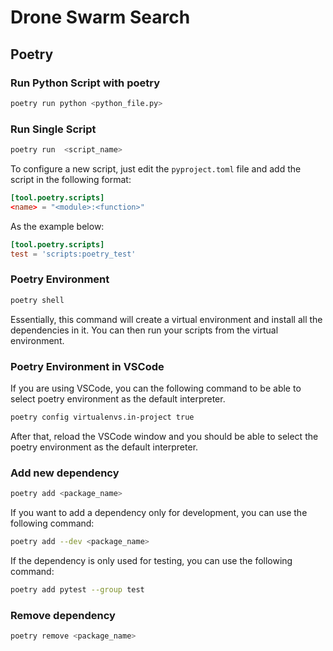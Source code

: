 # Drone Swarm Search

## Poetry

### Run Python Script with poetry

```bash
poetry run python <python_file.py>
```

### Run Single Script

```bash
poetry run  <script_name>
```

To configure a new script, just edit the `pyproject.toml` file and add the script in the following format:

```toml
[tool.poetry.scripts]
<name> = "<module>:<function>"
```

As the example below:

```toml
[tool.poetry.scripts]
test = 'scripts:poetry_test'
```

### Poetry Environment

```bash
poetry shell
```

Essentially, this command will create a virtual environment and install all the dependencies in it. You can then run your scripts from the virtual environment.

### Poetry Environment in VSCode

If you are using VSCode, you can the following command to be able to select poetry environment as the default interpreter.

```bash
poetry config virtualenvs.in-project true
```

After that, reload the VSCode window and you should be able to select the poetry environment as the default interpreter.

### Add new dependency

```bash
poetry add <package_name>
```

If you want to add a dependency only for development, you can use the following command:

```bash
poetry add --dev <package_name>
```

If the dependency is only used for testing, you can use the following command:

```bash
poetry add pytest --group test
```

### Remove dependency

```bash
poetry remove <package_name>
```
